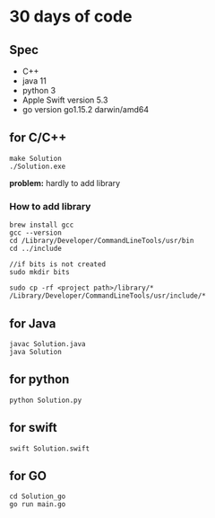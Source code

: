 # 30 days of code

## Spec
- C++
- java 11
- python 3
- Apple Swift version 5.3
- go version go1.15.2 darwin/amd64

## for C/C++

```
make Solution
./Solution.exe
```

**problem:** hardly to add library

### How to add library

```
brew install gcc
gcc --version
cd /Library/Developer/CommandLineTools/usr/bin
cd ../include

//if bits is not created
sudo mkdir bits

sudo cp -rf <project path>/library/* /Library/Developer/CommandLineTools/usr/include/*
```

## for Java
```
javac Solution.java
java Solution
```

## for python

```
python Solution.py
```

## for swift

```
swift Solution.swift
```

## for GO
```
cd Solution_go
go run main.go
```
